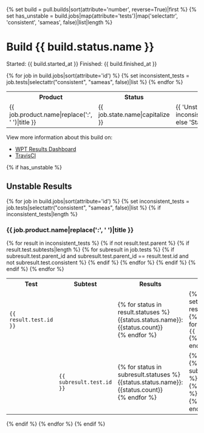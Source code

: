 {% set build = pull.builds|sort(attribute='number', reverse=True)|first %}
{% set has_unstable = build.jobs|map(attribute='tests')|map('selectattr', 'consistent', 'sameas', false)|list|length %}

# Build {{ build.status.name }}

Started: {{ build.started_at }}
Finished: {{ build.finished_at }}

<table>
  <tr>
    <th>Product</th>
    <th>Status</th>
    <th>Stability</th>
    <th>Allowed Failure</th>
    <th>Links</th>
  </tr>
  {% for job in build.jobs|sort(attribute='id') %}
  {% set inconsistent_tests = job.tests|selectattr("consistent", "sameas", false)|list %}
  <tr>
    <td>{{ job.product.name|replace(':', ' ')|title }}</td>
    <td>{{ job.state.name|capitalize }}</td>
    <td>{{ 'Unstable' if inconsistent_tests|length else 'Stable'}}</td>
    <td>{{ 'Yes' if job.allow_failure else 'No' }}</td>
    <td>
      <a href="http://45.55.181.25/job/{{job.number}}">Dashboard</a> |
      <a href="https://travis-ci.org/bobholt/web-platform-tests/jobs/{{job.id}}">TravisCI</a></td>
  </tr>
  {% endfor %}
</table>

View more information about this build on:

- [WPT Results Dashboard](http://45.55.181.25/build/{{build.number}})
- [TravisCI](https://travis-ci.org/bobholt/web-platform-tests/builds/{{build.id}})

{% if has_unstable %}
<h2>Unstable Results</h2>
  {% for job in build.jobs|sort(attribute='id') %}
  {% set inconsistent_tests = job.tests|selectattr("consistent", "sameas", false)|list %}
  {% if inconsistent_tests|length %}
  <h3>{{ job.product.name|replace(':', ' ')|title }}</h3>
  <table>
    <tr>
      <th>Test</th>
      <th>Subtest</th>
      <th>Results</th>
      <th>Messages</th>
    </tr>
  {% for result in inconsistent_tests %}
  {% if not result.test.parent %}
  <tr>
    <td><code>{{ result.test.id }}</code></td>
    <td>&nbsp;</td>
    <td>{% for status in result.statuses %}{{status.status.name}}: {{status.count}}<br />{% endfor %}</td>
    <td>{% if result.messages %}{% set messages = result.messages|fromjson %}{% if messages|length %}{% for message in messages %}<code>{{ message }}</code><br />{% endfor %}{% endif %}{% endif %}</td>
  </tr>
  {% if result.test.subtests|length %}
  {% for subresult in job.tests %}
  {% if subresult.test.parent_id and subresult.test.parent_id == result.test.id and not subresult.test.consistent %}
  <tr>
    <td>&nbsp;</td>
    <td><code>{{ subresult.test.id }}</code></td>
    <td>{% for status in subresult.statuses %}{{status.status.name}}: {{status.count}}<br />{% endfor %}</td>
    <td>{% if subresult.messages %}{% set messages = subresult.messages|fromjson %}{% if messages|length %}{% for message in messages %}<code>{{ message }}</code><br />{% endfor %}{% endif %}{% endif %}</td>
  </tr>
  {% endif %}
  {% endfor %}
  {% endif %}
  {% endif %}
  {% endfor %}
  </table>
  {% endif %}
  {% endfor %}
{% endif %}
